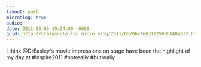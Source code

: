 ```yaml
---
layout: post
microblog: true
audio: 
date: 2011-05-05 19:24:09 -0600
guid: http://craigmcclellan.micro.blog/2011/05/06/t66312258061484032.html
---
```

I think @DrEasley's movie impressions on stage have been the highlight of my day at #Inspire2011 #notreally #butreally
